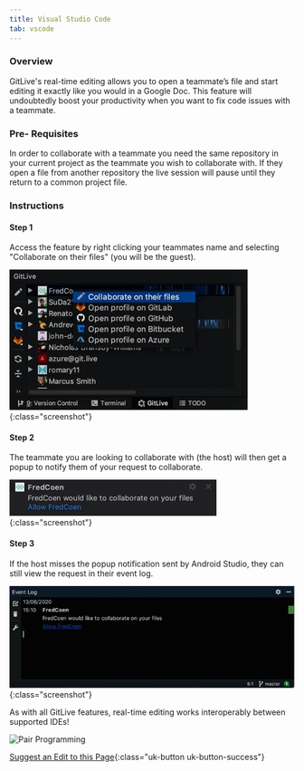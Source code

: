 ```yaml
---
title: Visual Studio Code
tab: vscode
---
```


### Overview

GitLive's real-time editing allows you to open a teammate’s file and start editing it exactly like you would in a Google Doc. This feature will undoubtedly boost your productivity when you want to fix code issues with a teammate.

### Pre- Requisites

In order to collaborate with a teammate you need the same repository in your current project as the teammate you wish to collaborate with. If they open a file from another repository the live session will pause until they return to a common project file.

### Instructions
#### Step 1

 Access the feature by right clicking your teammates name and selecting "Collaborate on their files" (you will be the guest).

![Click on Collaborate](/uploads/android-studio-collaborate.jpeg "Collaborate"){:class="screenshot"}

#### Step 2

 The teammate you are looking to collaborate with (the host) will then get a popup to notify them of your request to collaborate.

![Collaborate Popup](/uploads/android-studio-collaborate-popup.jpeg "Collaborate Popup"){:class="screenshot"}

#### Step 3

 If the host misses the popup notification sent by Android Studio, they can still view the request in their event log.

![Collaborate Popup](/uploads/android-studio-collaborate-event-log.jpeg "Collaborate Event Log"){:class="screenshot"}

As with all GitLive features, real-time editing works interoperably between supported IDEs!

![Pair Programming](/uploads/pairprogramming.gif "Pair Programming Example")


[Suggest an Edit to this Page](https://github.com/GitLiveApp/documentation/edit/master/_sections/pairprogramming-android-studio.md){:class="uk-button uk-button-success"}


